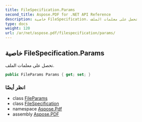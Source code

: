 ```yaml
---
title: FileSpecification.Params
second_title: Aspose.PDF for .NET API Reference
description: خاصية FileSpecification. تحصل على معلمات الملف
type: docs
weight: 120
url: /ar/net/aspose.pdf/filespecification/params/
---
```

## خاصية FileSpecification.Params

تحصل على معلمات الملف.

```csharp
public FileParams Params { get; set; }
```

### انظر أيضًا

* class [FileParams](../../fileparams/)
* class [FileSpecification](../)
* namespace [Aspose.Pdf](../../../aspose.pdf/)
* assembly [Aspose.PDF](../../../)